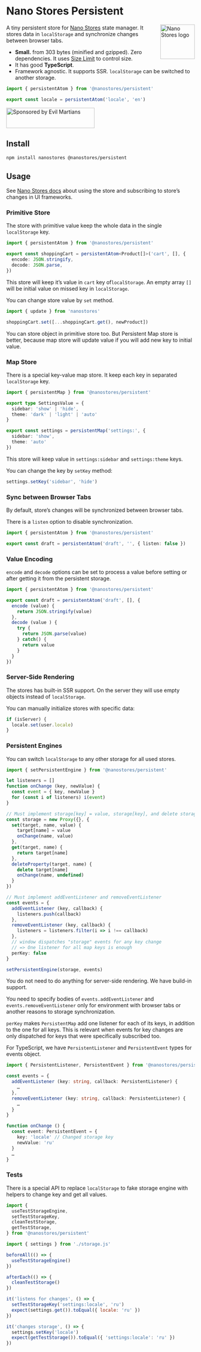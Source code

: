 # Nano Stores Persistent

<img align="right" width="92" height="92" title="Nano Stores logo"
     src="https://nanostores.github.io/nanostores/logo.svg">

A tiny persistent store for [Nano Stores] state manager. It stores data
in `localStorage` and synchronize changes between browser tabs.

* **Small.** from 303 bytes (minified and gzipped).
  Zero dependencies. It uses [Size Limit] to control size.
* It has good **TypeScript**.
* Framework agnostic. It supports SSR.
  `localStorage` can be switched to another storage.

```ts
import { persistentAtom } from '@nanostores/persistent'

export const locale = persistentAtom('locale', 'en')
```

<a href="https://evilmartians.com/?utm_source=nanostores-persistent">
  <img src="https://evilmartians.com/badges/sponsored-by-evil-martians.svg"
       alt="Sponsored by Evil Martians" width="236" height="54">
</a>

[Nano Stores]: https://github.com/nanostores/nanostores
[Size Limit]: https://github.com/ai/size-limit


## Install

```sh
npm install nanostores @nanostores/persistent
```


## Usage

See [Nano Stores docs](https://github.com/nanostores/nanostores#guide)
about using the store and subscribing to store’s changes in UI frameworks.


### Primitive Store

The store with primitive value keep the whole data in the single `localStorage`
key.

```ts
import { persistentAtom } from '@nanostores/persistent'

export const shoppingCart = persistentAtom<Product[]>('cart', [], {
  encode: JSON.stringify,
  decode: JSON.parse,
})
```

This store will keep it’s value in `cart` key of`localStorage`.
An empty array `[]` will be initial value on missed key in `localStorage`.

You can change store value by `set` method.

```ts
import { update } from 'nanostores'

shoppingCart.set([...shoppingCart.get(), newProduct])
```

You can store object in primitive store too. But Persistent Map store is better,
because map store will update value if you will add new key to initial value.


### Map Store

There is a special key-value map store. It keep each key
in separated `localStorage` key.

```ts
import { persistentMap } from '@nanostores/persistent'

export type SettingsValue = {
  sidebar: 'show' | 'hide',
  theme: 'dark' | 'light' | 'auto'
}

export const settings = persistentMap('settings:', {
  sidebar: 'show',
  theme: 'auto'
})
```

This store will keep value in `settings:sidebar` and `settings:theme` keys.

You can change the key by `setKey` method:

```ts
settings.setKey('sidebar', 'hide')
```


### Sync between Browser Tabs

By default, store’s changes will be synchronized between browser tabs.

There is a `listen` option to disable synchronization.

```ts
import { persistentAtom } from '@nanostores/persistent'

export const draft = persistentAtom('draft', '', { listen: false })
```


### Value Encoding

`encode` and `decode` options can be set to process a value before setting
or after getting it from the persistent storage.

```ts
import { persistentAtom } from '@nanostores/persistent'

export const draft = persistentAtom('draft', [], {
  encode (value) {
    return JSON.stringify(value)
  },
  decode (value ) {
    try {
      return JSON.parse(value)
    } catch() {
      return value
    }
  }
})
```

### Server-Side Rendering

The stores has built-in SSR support. On the server they will use
empty objects instead of `localStorage`.

You can manually initialize stores with specific data:

```js
if (isServer) {
  locale.set(user.locale)
}
```


### Persistent Engines

You can switch `localStorage` to any other storage for all used stores.

```ts
import { setPersistentEngine } from '@nanostores/persistent'

let listeners = []
function onChange (key, newValue) {
  const event = { key, newValue }
  for (const i of listeners) i(event)
}

// Must implement storage[key] = value, storage[key], and delete storage[key]
const storage = new Proxy({}, {
  set(target, name, value) {
    target[name] = value
    onChange(name, value)
  },
  get(target, name) {
    return target[name]
  },
  deleteProperty(target, name) {
    delete target[name]
    onChange(name, undefined)
  }
})

// Must implement addEventListener and removeEventListener
const events = {
  addEventListener (key, callback) {
    listeners.push(callback)
  },
  removeEventListener (key, callback) {
    listeners = listeners.filter(i => i !== callback)
  },
  // window dispatches "storage" events for any key change
  // => One listener for all map keys is enough
  perKey: false
}

setPersistentEngine(storage, events)
```

You do not need to do anything for server-side rendering. We have build-in
support.

You need to specify bodies of `events.addEventListener`
and `events.removeEventListener` only for environment with browser tabs
or another reasons to storage synchronization.

`perKey` makes `PersistentMap` add one listener for each of its keys,
in addition to the one for all keys. This is relevant when events for key
changes are only dispatched for keys that were specifically subscribed too.

For TypeScript, we have `PersistentListener` and `PersistentEvent` types
for events object.

```ts
import { PersistentListener, PersistentEvent } from '@nanostores/persistent'

const events = {
  addEventListener (key: string, callback: PersistentListener) {
    …
  },
  removeEventListener (key: string, callback: PersistentListener) {
    …
  }
}

function onChange () {
  const event: PersistentEvent = {
    key: 'locale' // Changed storage key
    newValue: 'ru'
  }
  …
}
```


### Tests

There is a special API to replace `localStorage` to fake storage engine
with helpers to change key and get all values.

```js
import {
  useTestStorageEngine,
  setTestStorageKey,
  cleanTestStorage,
  getTestStorage,
} from '@nanostores/persistent'

import { settings } from './storage.js'

beforeAll(() => {
  useTestStorageEngine()
})

afterEach(() => {
  cleanTestStorage()
})

it('listens for changes', () => {
  setTestStorageKey('settings:locale', 'ru')
  expect(settings.get()).toEqual({ locale: 'ru' })
})

it('changes storage', () => {
  settings.setKey('locale')
  expect(getTestStorage()).toEqual({ 'settings:locale': 'ru' })
})
```
